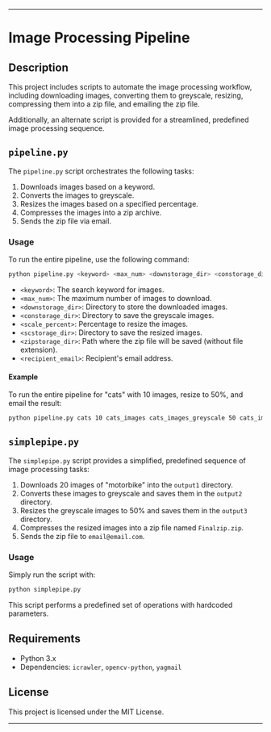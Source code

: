 
---

# Image Processing Pipeline

## Description

This project includes scripts to automate the image processing workflow, including downloading images, converting them to greyscale, resizing, compressing them into a zip file, and emailing the zip file. 

Additionally, an alternate script is provided for a streamlined, predefined image processing sequence.

## `pipeline.py`

The `pipeline.py` script orchestrates the following tasks:
1. Downloads images based on a keyword.
2. Converts the images to greyscale.
3. Resizes the images based on a specified percentage.
4. Compresses the images into a zip archive.
5. Sends the zip file via email.

### Usage

To run the entire pipeline, use the following command:

```bash
python pipeline.py <keyword> <max_num> <downstorage_dir> <constorage_dir> <scale_percent> <scstorage_dir> <zipstorage_dir> <recipient_email>
```

- `<keyword>`: The search keyword for images.
- `<max_num>`: The maximum number of images to download.
- `<downstorage_dir>`: Directory to store the downloaded images.
- `<constorage_dir>`: Directory to save the greyscale images.
- `<scale_percent>`: Percentage to resize the images.
- `<scstorage_dir>`: Directory to save the resized images.
- `<zipstorage_dir>`: Path where the zip file will be saved (without file extension).
- `<recipient_email>`: Recipient's email address.

#### Example

To run the entire pipeline for "cats" with 10 images, resize to 50%, and email the result:

```bash
python pipeline.py cats 10 cats_images cats_images_greyscale 50 cats_images_scaled cats_images_archive recipient@example.com
```

## `simplepipe.py`

The `simplepipe.py` script provides a simplified, predefined sequence of image processing tasks:

1. Downloads 20 images of "motorbike" into the `output1` directory.
2. Converts these images to greyscale and saves them in the `output2` directory.
3. Resizes the greyscale images to 50% and saves them in the `output3` directory.
4. Compresses the resized images into a zip file named `Finalzip.zip`.
5. Sends the zip file to `email@email.com`.

### Usage

Simply run the script with:

```bash
python simplepipe.py
```

This script performs a predefined set of operations with hardcoded parameters.

## Requirements

- Python 3.x
- Dependencies: `icrawler`, `opencv-python`, `yagmail`

## License

This project is licensed under the MIT License.

---
